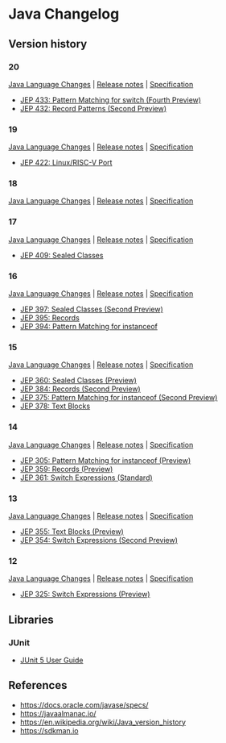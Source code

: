 # Java Changelog

## Version history

### 20

[Java Language Changes](https://docs.oracle.com/en/java/javase/20/language/java-language-changes.html) |
[Release notes](https://www.oracle.com/java/technologies/javase/20all-relnotes.html) |
[Specification](https://docs.oracle.com/javase/specs/jls/se20/html/index.html)

- [JEP 433: Pattern Matching for switch (Fourth Preview)](https://docs.oracle.com/javase/specs/jls/se20/preview/specs/patterns-switch-record-patterns-jls.html)
- [JEP 432: Record Patterns (Second Preview)](https://docs.oracle.com/javase/specs/jls/se20/preview/specs/patterns-switch-record-patterns-jls.html)

### 19

[Java Language Changes](https://docs.oracle.com/en/java/javase/19/language/java-language-changes.html) |
[Release notes](https://www.oracle.com/java/technologies/javase/19all-relnotes.html) |
[Specification](https://docs.oracle.com/javase/specs/jls/se19/html/index.html)

- [JEP 422: Linux/RISC-V Port](./doc/core/19/jep-422-linuxrisc-v-port)

### 18

[Java Language Changes](https://docs.oracle.com/en/java/javase/18/language/java-language-changes.html) |
[Release notes](https://www.oracle.com/java/technologies/javase/18all-relnotes.html) |
[Specification](https://docs.oracle.com/javase/specs/jls/se18/html/index.html)

### 17

[Java Language Changes](https://docs.oracle.com/en/java/javase/17/language/java-language-changes.html) |
[Release notes](https://www.oracle.com/java/technologies/javase/17all-relnotes.html) |
[Specification](https://docs.oracle.com/javase/specs/jls/se17/html/index.html)

- [JEP 409: Sealed Classes](./doc/jep-409-sealed-classes/README.md)

### 16

[Java Language Changes](https://docs.oracle.com/en/java/javase/16/language/java-language-changes.html) |
[Release notes](https://www.oracle.com/java/technologies/javase/16all-relnotes.html) |
[Specification](https://docs.oracle.com/javase/specs/jls/se16/html/index.html)

- [JEP 397: Sealed Classes (Second Preview)](https://docs.oracle.com/javase/specs/jls/se16/preview/specs/sealed-classes-jls.html)
- [JEP 395: Records](https://openjdk.java.net/jeps/395)
- [JEP 394: Pattern Matching for instanceof](https://openjdk.java.net/jeps/394)

### 15

[Java Language Changes](https://docs.oracle.com/en/java/javase/15/language/java-language-changes.html) |
[Release notes](https://www.oracle.com/java/technologies/javase/15all-relnotes.html) |
[Specification](https://docs.oracle.com/javase/specs/jls/se15/html/index.html)

- [JEP 360: Sealed Classes (Preview)](https://docs.oracle.com/javase/specs/jls/se15/preview/specs/sealed-classes-jls.html)
- [JEP 384: Records (Second Preview)](https://docs.oracle.com/javase/specs/jls/se15/preview/specs/records-jls.html)
- [JEP 375: Pattern Matching for instanceof (Second Preview)](https://docs.oracle.com/javase/specs/jls/se15/preview/specs/patterns-instanceof-jls.html)
- [JEP 378: Text Blocks](https://openjdk.java.net/jeps/378)

### 14

[Java Language Changes](https://docs.oracle.com/en/java/javase/14/language/java-language-changes.html) |
[Release notes](https://www.oracle.com/java/technologies/javase/14all-relnotes.html) |
[Specification](https://docs.oracle.com/javase/specs/jls/se14/html/index.html)

- [JEP 305: Pattern Matching for instanceof (Preview)](https://docs.oracle.com/javase/specs/jls/se14/preview/specs/patterns-instanceof-jls.html)
- [JEP 359: Records (Preview)](https://docs.oracle.com/javase/specs/jls/se14/preview/specs/records-jls.html)
- [JEP 361: Switch Expressions (Standard)](https://openjdk.java.net/jeps/361)

### 13

[Java Language Changes](https://docs.oracle.com/en/java/javase/13/language/java-language-changes.html) |
[Release notes](https://www.oracle.com/java/technologies/javase/13all-relnotes.html) |
[Specification](https://docs.oracle.com/javase/specs/jls/se13/html/index.html)

- [JEP 355: Text Blocks (Preview)](https://docs.oracle.com/javase/specs/jls/se13/preview/switch-expressions.html)
- [JEP 354: Switch Expressions (Second Preview)](https://docs.oracle.com/javase/specs/jls/se13/preview/text-blocks.html)

### 12

[Java Language Changes](https://docs.oracle.com/en/java/javase/12/language/java-language-changes.html) |
[Release notes](https://www.oracle.com/java/technologies/javase/12all-relnotes.html) |
[Specification](https://docs.oracle.com/javase/specs/jls/se12/html/index.html)

- [JEP 325: Switch Expressions (Preview)](https://docs.oracle.com/javase/specs/jls/se12/preview/switch-expressions.html)

## Libraries

### JUnit

- [JUnit 5 User Guide](https://junit.org/junit5/docs/current/user-guide/)

## References

- https://docs.oracle.com/javase/specs/
- https://javaalmanac.io/
- https://en.wikipedia.org/wiki/Java_version_history
- https://sdkman.io
